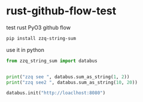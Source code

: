 # rust-github-flow-test
test rust PyO3 github flow


```bash
pip install zzq-string-sum
```

use it in python

```python
from zzq_string_sum import databus


print("zzq see ", databus.sum_as_string(1, 2))
print("zzq see2 ", databus.sum_as_string(10, 20))

databus.init("http://loaclhost:8080")
```